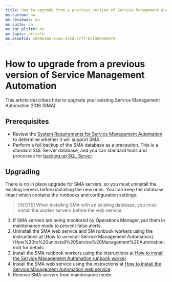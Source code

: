 ```yaml
---
title: How to upgrade from a previous version of Service Management Automation
ms.custom: na
ms.reviewer: na
ms.suite: na
ms.tgt_pltfrm: na
ms.topic: article
ms.assetid: c849610a-81ea-474d-a77f-bc15694e65f0
---
```

# How to upgrade from a previous version of Service Management Automation
This article describes how to upgrade your existing Service Management Automation 2016 (SMA).

## Prerequisites

- Review the [System Requirements for Service Management Automation](System-requirements-for-Service-Management-Automation.md) to determine whether it will support SMA.
- Perform a full backup of the SMA database as a precaution. This is a standard SQL Server database, and you can standard tools and processes for [backing up SQL Server](http://go.microsoft.com/fwlink/p/?LinkId=216936).

## Upgrading

There is no in place upgrade for SMA servers, so you must uninstall the existing servers before installing the new ones.  You can keep the database intact which contains the runbooks and configuration settings.  

> [!NOTE] When installing SMA with an existing database, you must install the worker servers before the web service. 

1. If SMA servers are being monitored by Operations Manager, put them in maintenance mode to prevent false alerts.
2. Uninstall the SMA web service and SM runbook workers using the instructions at [How to uninstall Service Management Automation].(How%20to%20uninstall%20Service%20Management%20Automation.md) for details.
3. Install the SMA runbook workers using the instructions at [How to install the Service Management Automation runbook worker](How-to-install-the-Service-Management-Automation-runbook-worker.md).
4. Install the SMA web service using the instructions at [How to install the Service Management Automation web service](How-to-install-the-Service-Management-Automation-web-service.md).
5. Remove SMA servers from maintenance mode.